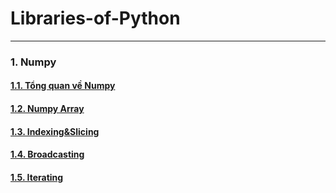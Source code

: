 # Libraries-of-Python
---
### **1. Numpy**
#### [1.1. Tổng quan về Numpy](https://github.com/nhhoang231/Libraries-of-Python-/blob/master/Numpy/Numpyoverview.md)
#### [1.2. Numpy Array](https://github.com/nhhoang231/Libraries-of-Python-/blob/master/Numpy/NumpyArray.md)
#### [1.3. Indexing&Slicing](https://github.com/nhhoang231/Libraries-of-Python-/blob/master/Numpy/Indexing%26Slicing.md)
#### [1.4. Broadcasting](https://github.com/nhhoang231/Libraries-of-Python-/blob/master/Numpy/Broadcasting.md)
#### [1.5. Iterating](https://github.com/nhhoang231/Libraries-of-Python-/blob/master/Numpy/Iterating.md)


